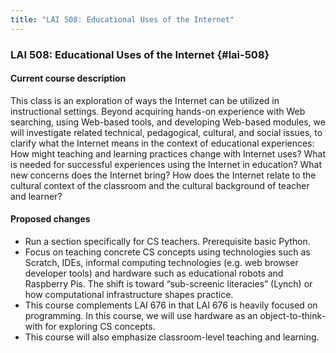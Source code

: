 ```yaml
---
title: "LAI 508: Educational Uses of the Internet"
---
```


### LAI 508: Educational Uses of the Internet {#lai-508}

#### Current course description

This class is an exploration of ways the Internet can be utilized in instructional settings. Beyond acquiring hands-on experience with Web searching, using Web-based tools, and developing Web-based modules, we will investigate related technical, pedagogical, cultural, and social issues, to clarify what the Internet means in the context of educational experiences: How might teaching and learning practices change with Internet uses? What is needed for successful experiences using the Internet in education? What new concerns does the Internet bring? How does the Internet relate to the cultural context of the classroom and the cultural background of teacher and learner?

#### Proposed changes

- Run a section specifically for CS teachers. Prerequisite basic Python. 
- Focus on teaching concrete CS concepts using technologies such as Scratch, IDEs, informal computing technologies
  (e.g. web browser developer tools) and hardware such as educational robots and Raspberry Pis. 
  The shift is toward “sub-screenic literacies” (Lynch) or how computational infrastructure shapes practice. 
- This course complements LAI 676 in that LAI 676 is heavily focused on programming. 
  In this course, we will use hardware as an object-to-think-with for exploring CS concepts.  
- This course will also emphasize classroom-level teaching and learning. 
